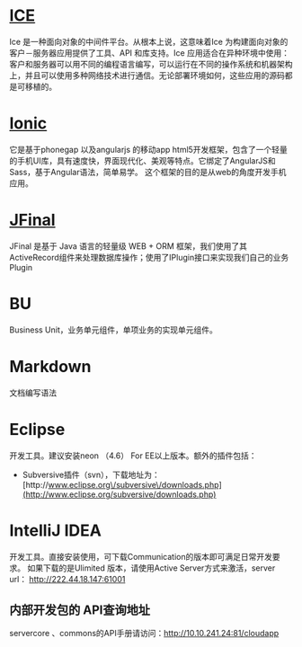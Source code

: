 # [ICE](http://www.zeroc.com)

Ice 是一种面向对象的中间件平台。从根本上说，这意味着Ice 为构建面向对象的客户－服务器应用提供了工具、API 和库支持。Ice 应用适合在异种环境中使用：客户和服务器可以用不同的编程语言编写，可以运行在不同的操作系统和机器架构上，并且可以使用多种网络技术进行通信。无论部署环境如何，这些应用的源码都是可移植的。

# [Ionic](http://ionicframework.com/)

它是基于phonegap 以及angularjs 的移动app html5开发框架，包含了一个轻量的手机UI库，具有速度快，界面现代化、美观等特点。它绑定了AngularJS和Sass，基于Angular语法，简单易学。 这个框架的目的是从web的角度开发手机应用。

# [JFinal](http://www.jfinal.com/)

JFinal 是基于 Java 语言的轻量级 WEB + ORM 框架，我们使用了其ActiveRecord组件来处理数据库操作；使用了IPlugin接口来实现我们自己的业务Plugin

# BU

Business Unit，业务单元组件，单项业务的实现单元组件。

# Markdown

文档编写语法

# Eclipse

开发工具。建议安装neon （4.6） For EE以上版本。额外的插件包括：

* Subversive插件（svn），下载地址为：[http:\/\/www.eclipse.org\/subversive\/downloads.php](http://www.eclipse.org/subversive/downloads.php)

# IntelliJ IDEA

开发工具。直接安装使用，可下载Communication的版本即可满足日常开发要求。
如果下载的是Ulimited 版本，请使用Active Server方式来激活，server url： http://222.44.18.147:61001

## 内部开发包的 API查询地址

servercore  、commons的API手册请访问：[http:\/\/10.10.241.24:81\/cloudapp](http://10.10.241.24:81/cloudapp)

